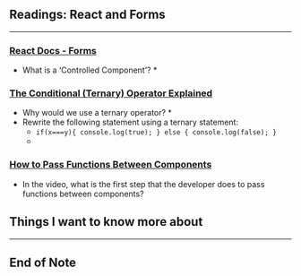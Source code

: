 ## Readings: React and Forms
***
### [React Docs - Forms](https://reactjs.org/docs/forms.html)
- What is a ‘Controlled Component’?
  * 

### [The Conditional (Ternary) Operator Explained](https://codeburst.io/javascript-the-conditional-ternary-operator-explained-cac7218beeff)
- Why would we use a ternary operator?
  * 
- Rewrite the following statement using a ternary statement:
  *   `if(x===y){
 console.log(true);
  } else {
 console.log(false);
  }`
  * 
  


### [How to Pass Functions Between Components](https://www.youtube.com/watch?v=c05OL7XbwXU)

- In the video, what is the first step that the developer does to pass functions between components?


## Things I want to know more about

***
 ## End of Note
